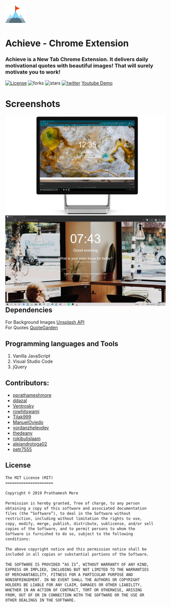 ![](static/icons/icons64.png)
# Achieve - Chrome Extension 

### Achieve is a New Tab Chrome Extension. It delivers daily motivational quotes with beautiful images! That will surely motivate you to work!
[![License](https://img.shields.io/github/license/pprathameshmore/Achieve-Chrome-Extension)](LICENSE)
![forks](https://img.shields.io/github/forks/pprathameshmore/Achieve-Chrome-Extension)
![stars](https://img.shields.io/github/stars/pprathameshmore/Achieve-Chrome-Extension)
[![twitter](https://img.shields.io/twitter/url/https/github.com/pprathameshmore/Achieve-Chrome-Extension?style=social)](https://twitter.com/intent/tweet?text=Wow:&url=https%3A%2F%2Fgithub.com%2Fpprathameshmore%2FAchieve-Chrome-Extension)
[Youtube Demo](https://www.youtube.com/watch?v=lZZXsh_7trY)

# Screenshots
<img src="screenshots.png"
     alt="Markdown Monster icon"
     style="float: left; margin-right: 10px;" />
     
<img src="screenshot.jpg"
     alt="Markdown Monster icon"
     style="float: left; margin-right: 10px;" />

## Dependencies
For Background Images [Unsplash API](https://github.com/unsplash/unsplash-js)<br>
For Quotes [QuoteGarden](https://github.com/pprathameshmore/QuoteGarden)

## Programming languages and Tools
1. Vanilla JavaScript
2. Visual Studio Code
3. jQuery

## Contributors:
- [pprathameshmore](https://github.com/pprathameshmore)
- [ddazal](https://github.com/ddazal)
- [Ventrosky](https://github.com/Ventrosky)
- [rowhitswami](https://github.com/rowhitswami)
- [Tilak999](https://github.com/Tilak999)
- [ManuelOviedo](https://github.com/ManuelOviedo)
- [yordanzhelevdev](https://github.com/yordanzhelevdev)
- [thedeany](https://github.com/thedeany)
- [rokibulislaam](https://github.com/rokibulislaam)
- [alejandrotoga02](https://github.com/alejandrotoga02)
- [petr7555](https://github.com/petr7555)

## License
```
The MIT License (MIT)
=====================

Copyright © 2019 Prathamesh More

Permission is hereby granted, free of charge, to any person
obtaining a copy of this software and associated documentation
files (the “Software”), to deal in the Software without
restriction, including without limitation the rights to use,
copy, modify, merge, publish, distribute, sublicense, and/or sell
copies of the Software, and to permit persons to whom the
Software is furnished to do so, subject to the following
conditions:

The above copyright notice and this permission notice shall be
included in all copies or substantial portions of the Software.

THE SOFTWARE IS PROVIDED “AS IS”, WITHOUT WARRANTY OF ANY KIND,
EXPRESS OR IMPLIED, INCLUDING BUT NOT LIMITED TO THE WARRANTIES
OF MERCHANTABILITY, FITNESS FOR A PARTICULAR PURPOSE AND
NONINFRINGEMENT. IN NO EVENT SHALL THE AUTHORS OR COPYRIGHT
HOLDERS BE LIABLE FOR ANY CLAIM, DAMAGES OR OTHER LIABILITY,
WHETHER IN AN ACTION OF CONTRACT, TORT OR OTHERWISE, ARISING
FROM, OUT OF OR IN CONNECTION WITH THE SOFTWARE OR THE USE OR
OTHER DEALINGS IN THE SOFTWARE.
```
